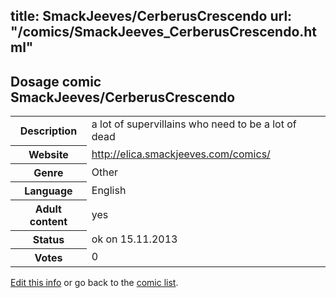 title: SmackJeeves/CerberusCrescendo
url: "/comics/SmackJeeves_CerberusCrescendo.html"
---
Dosage comic SmackJeeves/CerberusCrescendo
-----------------------------------------

<p id="msg"></p>
<script type="text/javascript">
if (window.location.search === '?edit_info_mail=sent_ok') {
  var elem = document.getElementById("msg");
  elem.innerHTML = 'Edited information sucessfully sent for review, which is usually done daily. Thanks!';
  elem.className = 'ok';
}
</script>
<table class="comicinfo">
<tr>
<th>Description</th><td>a lot of supervillains who need to be a lot of dead</td>
</tr>
<tr>
<th>Website</th><td><a href="http://elica.smackjeeves.com/comics/">http://elica.smackjeeves.com/comics/</a></td>
</tr>
<tr>
<th>Genre</th><td>Other</td>
</tr>
<tr>
<th>Language</th><td>English</td>
</tr>
<tr>
<th>Adult content</th><td>yes</td>
</tr>
<tr>
<th>Status</th><td>ok on 15.11.2013</td>
</tr>
<tr>
<th>Votes</th><td>0</td>
</tr>
</table>

[Edit this info](SmackJeeves_CerberusCrescendo_edit.html) or go back to the [comic list](../comic-index.html).
